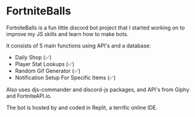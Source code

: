 # FortniteBalls

FortniteBalls is a fun little discord bot project that I started working on to improve my JS skills and learn how to make bots.

It consists of 5 main functions using API's and a database:

<ul>
  <li>Daily Shop (✅)</li>
  <li>Player Stat Lookups (✅)</li>
  <li>Random Gif Generator (✅)</li>
  <li>Notification Setup For Specific Items (✅)</li>
</ul> 

Also uses djs-commander and discord-js packages, and API's from Giphy and FortniteAPI.io.

The bot is hosted by and coded in Replit, a terrific online IDE.
